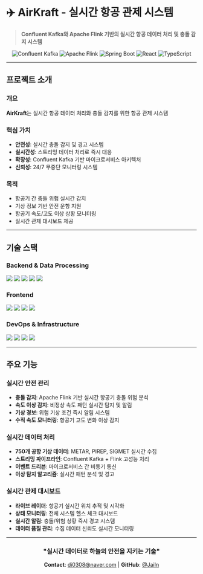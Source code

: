 # ✈️ AirKraft - 실시간 항공 관제 시스템

> **Confluent Kafka와 Apache Flink 기반의 실시간 항공 데이터 처리 및 충돌 감지 시스템**

<div align="center">

![Confluent Kafka](https://img.shields.io/badge/Confluent%20Kafka-231F20?style=for-the-badge&logo=apache-kafka&logoColor=white)
![Apache Flink](https://img.shields.io/badge/Apache%20Flink-E6526F?style=for-the-badge&logo=apache-flink&logoColor=white)
![Spring Boot](https://img.shields.io/badge/Spring%20Boot-6DB33F?style=for-the-badge&logo=springboot&logoColor=white)
![React](https://img.shields.io/badge/React-61DAFB?style=for-the-badge&logo=react&logoColor=white)
![TypeScript](https://img.shields.io/badge/TypeScript-3178C6?style=for-the-badge&logo=typescript&logoColor=white)

</div>

---

## 프로젝트 소개

### 개요
**AirKraft**는 실시간 항공 데이터 처리와 충돌 감지를 위한 항공 관제 시스템

### 핵심 가치
- **안전성**: 실시간 충돌 감지 및 경고 시스템
- **실시간성**: 스트리밍 데이터 처리로 즉시 대응
- **확장성**: Confluent Kafka 기반 마이크로서비스 아키텍처
- **신뢰성**: 24/7 무중단 모니터링 시스템

### 목적
- 항공기 간 충돌 위험 실시간 감지
- 기상 정보 기반 안전 운항 지원  
- 항공기 속도/고도 이상 상황 모니터링
- 실시간 관제 대시보드 제공

---

## 기술 스택

### Backend & Data Processing
<p>
 <img src="https://img.shields.io/badge/Spring%20Boot-6DB33F?style=for-the-badge&logo=springboot&logoColor=white"/>
 <img src="https://img.shields.io/badge/Confluent%20Kafka-231F20?style=for-the-badge&logo=apache-kafka&logoColor=white"/>
 <img src="https://img.shields.io/badge/Apache%20Flink-E6526F?style=for-the-badge&logo=apache-flink&logoColor=white"/>
 <img src="https://img.shields.io/badge/Java-007396?style=for-the-badge&logo=java&logoColor=white"/>
 <img src="https://img.shields.io/badge/WebSocket-010101?style=for-the-badge&logo=socket.io&logoColor=white"/>
</p>

### Frontend
<p>
 <img src="https://img.shields.io/badge/React-61DAFB?style=for-the-badge&logo=react&logoColor=white"/>
 <img src="https://img.shields.io/badge/TypeScript-3178C6?style=for-the-badge&logo=typescript&logoColor=white"/>
 <img src="https://img.shields.io/badge/TailwindCSS-06B6D4?style=for-the-badge&logo=tailwindcss&logoColor=white"/>
 <img src="https://img.shields.io/badge/WebSocket%20Client-010101?style=for-the-badge&logo=socket.io&logoColor=white"/>
</p>

### DevOps & Infrastructure
<p>
 <img src="https://img.shields.io/badge/Docker-2496ED?style=for-the-badge&logo=docker&logoColor=white"/>
 <img src="https://img.shields.io/badge/GitHub%20Actions-2088FF?style=for-the-badge&logo=github-actions&logoColor=white"/>
 <img src="https://img.shields.io/badge/AWS%20EC2-FF9900?style=for-the-badge&logo=amazonec2&logoColor=white"/>
 <img src="https://img.shields.io/badge/Gradle-02303A?style=for-the-badge&logo=gradle&logoColor=white"/>
</p>

---

## 주요 기능

### 실시간 안전 관리
- **충돌 감지**: Apache Flink 기반 실시간 항공기 충돌 위험 분석
- **속도 이상 감지**: 비정상 속도 패턴 실시간 탐지 및 알림
- **기상 경보**: 위험 기상 조건 즉시 알림 시스템
- **수직 속도 모니터링**: 항공기 고도 변화 이상 감지

### 실시간 데이터 처리
- **750개 공항 기상 데이터**: METAR, PIREP, SIGMET 실시간 수집
- **스트리밍 파이프라인**: Confluent Kafka + Flink 고성능 처리
- **이벤트 드리븐**: 마이크로서비스 간 비동기 통신
- **이상 탐지 알고리즘**: 실시간 패턴 분석 및 경고

### 실시간 관제 대시보드
- **라이브 레이더**: 항공기 실시간 위치 추적 및 시각화
- **상태 모니터링**: 전체 시스템 헬스 체크 대시보드
- **실시간 알림**: 충돌/위험 상황 즉시 경고 시스템
- **데이터 품질 관리**: 수집 데이터 신뢰도 실시간 모니터링
---

<div align="center">

### "실시간 데이터로 하늘의 안전을 지키는 기술"
**Contact**: di0308@naver.com | **GitHub**: [@JaiIn](https://github.com/JaiIn)
</div>
